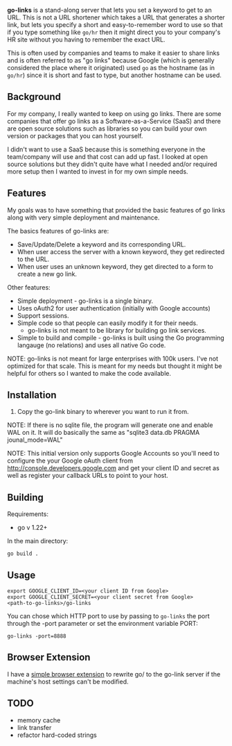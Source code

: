 
**go-links** is a stand-along server that lets you set a keyword to get to an
URL.  This is not a URL shortener which takes a URL that generates a shorter
link, but lets you specify a short and easy-to-remember word to use so that if
you type something like `go/hr` then it might direct you to your company's HR
site without you having to remember the exact URL.

This is often used by companies and teams to make it easier to share links and
is often referred to as "go links" because Google (which is generally considered
the place where it originated) used `go` as the hostname (as in `go/hr`) since
it is short and fast to type, but another hostname can be used.

## Background

For my company, I really wanted to keep on using go links.  There are some
companies that offer go links as a Software-as-a-Service (SaaS) and there are
open source solutions such as libraries so you can build your own version or
packages that you can host yourself.

I didn't want to use a SaaS because this is something everyone in the
team/company will use and that cost can add up fast.  I looked at open source
solutions but they didn't quite have what I needed and/or required more setup
then I wanted to invest in for my own simple needs.

## Features

My goals was to have something that provided the basic features of go links
along with very simple deployment and maintenance.


The basics features of go-links are:

* Save/Update/Delete a keyword and its corresponding URL.
* When user access the server with a known keyword, they get redirected to the
  URL.
* When user uses an unknown keyword, they get directed to a form to create a new
  go link.

Other features:

* Simple deployment - go-links is a single binary.
* Uses oAuth2 for user authentication (initially with Google accounts)
* Support sessions.
* Simple code so that people can easily modify it for their needs.
   * go-links is not meant to be library for building go link services.
* Simple to build and compile - go-links is built using the Go programming
  langauge (no relations) and uses all native Go code.

NOTE: go-links is not meant for large enterprises with 100k users.  I've not
optimized for that scale.  This is meant for my needs but thought it might be
helpful for others so I wanted to make the code available.

## Installation

1. Copy the go-link binary to wherever you want to run it from.

NOTE: If there is no sqlite file, the program will generate one and enable WAL
on it.  It will do basically the same as "sqlite3 data.db PRAGMA jounal_mode=WAL"

NOTE: This initial version only supports Google Accounts so you'll need to configure
the your Google oAuth client from http://console.developers.google.com and get
your client ID and secret as well as register your callback URLs to point to
your host.

## Building

Requirements:
  * go v 1.22+

In the main directory:

`go build .`

## Usage

```
export GOOGLE_CLIENT_ID=<your client ID from Google>
export GOOGLE_CLIENT_SECRET=<your client secret from Google>
<path-to-go-links>/go-links
```

You can chose which HTTP port to use by passing to `go-links` the port through
the -port parameter or set the environment variable PORT:

`go-links -port=8888`

## Browser Extension

I have a [simple browser
extension](https://github.com/lazyhacker/go-link-chrome-extension) to rewrite go/ to the go-link server if the
machine's host settings can't be modified.

## TODO

- memory cache
- link transfer
- refactor hard-coded strings

